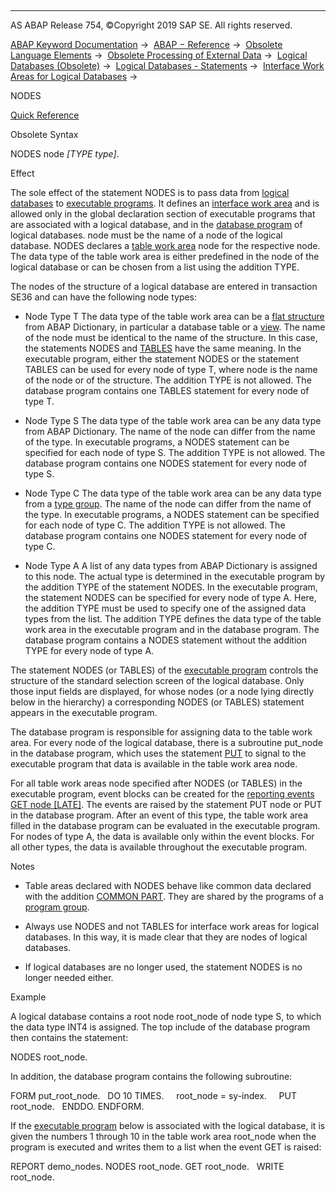   

* * *

AS ABAP Release 754, ©Copyright 2019 SAP SE. All rights reserved.

[ABAP Keyword Documentation](javascript:call_link\('abenabap.htm'\)) →  [ABAP − Reference](javascript:call_link\('abenabap_reference.htm'\)) →  [Obsolete Language Elements](javascript:call_link\('abenabap_obsolete.htm'\)) →  [Obsolete Processing of External Data](javascript:call_link\('abendata_storage_obsolete.htm'\)) →  [Logical Databases (Obsolete)](javascript:call_link\('abenldb.htm'\)) →  [Logical Databases - Statements](javascript:call_link\('abenldb_abap_statements.htm'\)) →  [Interface Work Areas for Logical Databases](javascript:call_link\('abenldb_interfaces.htm'\)) → 

NODES

[Quick Reference](javascript:call_link\('abapnodes_shortref.htm'\))

Obsolete Syntax

NODES node *\[*TYPE type*\]*.

Effect

The sole effect of the statement NODES is to pass data from [logical databases](javascript:call_link\('abenlogical_data_base_glosry.htm'\) "Glossary Entry") to [executable programs](javascript:call_link\('abenexecutable_program_glosry.htm'\) "Glossary Entry"). It defines an [interface work area](javascript:call_link\('abeninterface_work_area_glosry.htm'\) "Glossary Entry") and is allowed only in the global declaration section of executable programs that are associated with a logical database, and in the [database program](javascript:call_link\('abendatabase_program_glosry.htm'\) "Glossary Entry") of logical databases. node must be the name of a node of the logical database. NODES declares a [table work area](javascript:call_link\('abentable_work_area_glosry.htm'\) "Glossary Entry") node for the respective node. The data type of the table work area is either predefined in the node of the logical database or can be chosen from a list using the addition TYPE.

The nodes of the structure of a logical database are entered in transaction SE36 and can have the following node types:

-   Node Type T
    The data type of the table work area can be a [flat structure](javascript:call_link\('abenflat_structure_glosry.htm'\) "Glossary Entry") from ABAP Dictionary, in particular a database table or a [view](javascript:call_link\('abenview_glosry.htm'\) "Glossary Entry"). The name of the node must be identical to the name of the structure.
    In this case, the statements NODES and [TABLES](javascript:call_link\('abaptables.htm'\)) have the same meaning. In the executable program, either the statement NODES or the statement TABLES can be used for every node of type T, where node is the name of the node or of the structure. The addition TYPE is not allowed. The database program contains one TABLES statement for every node of type T.
    
-   Node Type S
    The data type of the table work area can be any data type from ABAP Dictionary. The name of the node can differ from the name of the type.
    In executable programs, a NODES statement can be specified for each node of type S. The addition TYPE is not allowed. The database program contains one NODES statement for every node of type S.
    
-   Node Type C
    The data type of the table work area can be any data type from a [type group](javascript:call_link\('abentype_group_1_glosry.htm'\) "Glossary Entry"). The name of the node can differ from the name of the type.
    In executable programs, a NODES statement can be specified for each node of type C. The addition TYPE is not allowed. The database program contains one NODES statement for every node of type C.
    
-   Node Type A
    A list of any data types from ABAP Dictionary is assigned to this node. The actual type is determined in the executable program by the addition TYPE of the statement NODES.
    In the executable program, the statement NODES can be specified for every node of type A. Here, the addition TYPE must be used to specify one of the assigned data types from the list. The addition TYPE defines the data type of the table work area in the executable program and in the database program. The database program contains a NODES statement without the addition TYPE for every node of type A.
    

The statement NODES (or TABLES) of the [executable program](javascript:call_link\('abenexecutable_program_glosry.htm'\) "Glossary Entry") controls the structure of the standard selection screen of the logical database. Only those input fields are displayed, for whose nodes (or a node lying directly below in the hierarchy) a corresponding NODES (or TABLES) statement appears in the executable program.

The database program is responsible for assigning data to the table work area. For every node of the logical database, there is a subroutine put\_node in the database program, which uses the statement [PUT](javascript:call_link\('abapput.htm'\)) to signal to the executable program that data is available in the table work area node.

For all table work areas node specified after NODES (or TABLES) in the executable program, event blocks can be created for the [reporting events](javascript:call_link\('abenreporting_event_glosry.htm'\) "Glossary Entry") [GET node \[LATE\]](javascript:call_link\('abapget-.htm'\)). The events are raised by the statement PUT node or PUT <node> in the database program. After an event of this type, the table work area filled in the database program can be evaluated in the executable program. For nodes of type A, the data is available only within the event blocks. For all other types, the data is available throughout the executable program.

Notes

-   Table areas declared with NODES behave like common data declared with the addition [COMMON PART](javascript:call_link\('abapdata_common.htm'\)). They are shared by the programs of a [program group](javascript:call_link\('abenprogram_group_glosry.htm'\) "Glossary Entry").
    
-   Always use NODES and not TABLES for interface work areas for logical databases. In this way, it is made clear that they are nodes of logical databases.
    
-   If logical databases are no longer used, the statement NODES is no longer needed either.
    

Example

A logical database contains a root node root\_node of node type S, to which the data type INT4 is assigned. The top include of the database program then contains the statement:

NODES root\_node.

In addition, the database program contains the following subroutine:

FORM put\_root\_node.
  DO 10 TIMES.
    root\_node = sy-index.
    PUT root\_node.
  ENDDO.
ENDFORM.

If the [executable program](javascript:call_link\('abenexecutable_program_glosry.htm'\) "Glossary Entry") below is associated with the logical database, it is given the numbers 1 through 10 in the table work area root\_node when the program is executed and writes them to a list when the event GET is raised:

REPORT demo\_nodes.
NODES root\_node.
GET root\_node.
  WRITE root\_node.